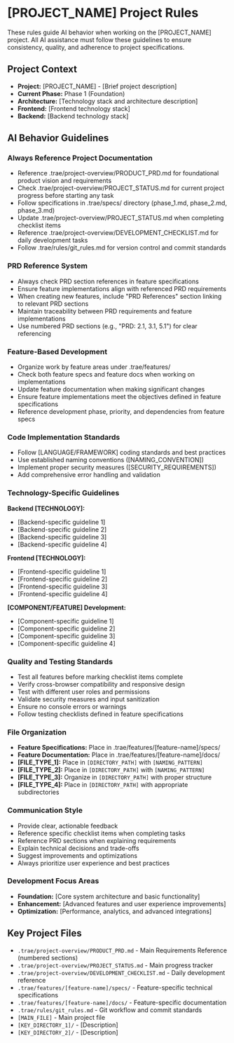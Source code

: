 # [PROJECT_NAME] Project Rules

These rules guide AI behavior when working on the [PROJECT_NAME] project. All AI assistance must follow these guidelines to ensure consistency, quality, and adherence to project specifications.

## Project Context

- **Project:** [PROJECT_NAME] - [Brief project description]
- **Current Phase:** Phase 1 (Foundation)
- **Architecture:** [Technology stack and architecture description]
- **Frontend:** [Frontend technology stack]
- **Backend:** [Backend technology stack]

## AI Behavior Guidelines

### Always Reference Project Documentation
- Reference .trae/project-overview/PRODUCT_PRD.md for foundational product vision and requirements
- Check .trae/project-overview/PROJECT_STATUS.md for current project progress before starting any task
- Follow specifications in .trae/specs/ directory (phase_1.md, phase_2.md, phase_3.md)
- Update .trae/project-overview/PROJECT_STATUS.md when completing checklist items
- Reference .trae/project-overview/DEVELOPMENT_CHECKLIST.md for daily development tasks
- Follow .trae/rules/git_rules.md for version control and commit standards

### PRD Reference System
- Always check PRD section references in feature specifications
- Ensure feature implementations align with referenced PRD requirements
- When creating new features, include "PRD References" section linking to relevant PRD sections
- Maintain traceability between PRD requirements and feature implementations
- Use numbered PRD sections (e.g., "PRD: 2.1, 3.1, 5.1") for clear referencing

### Feature-Based Development
- Organize work by feature areas under .trae/features/
- Check both feature specs and feature docs when working on implementations
- Update feature documentation when making significant changes
- Ensure feature implementations meet the objectives defined in feature specifications
- Reference development phase, priority, and dependencies from feature specs

### Code Implementation Standards
- Follow [LANGUAGE/FRAMEWORK] coding standards and best practices
- Use established naming conventions ([NAMING_CONVENTION])
- Implement proper security measures ([SECURITY_REQUIREMENTS])
- Add comprehensive error handling and validation

### Technology-Specific Guidelines

**Backend [TECHNOLOGY]:**
- [Backend-specific guideline 1]
- [Backend-specific guideline 2]
- [Backend-specific guideline 3]
- [Backend-specific guideline 4]

**Frontend [TECHNOLOGY]:**
- [Frontend-specific guideline 1]
- [Frontend-specific guideline 2]
- [Frontend-specific guideline 3]
- [Frontend-specific guideline 4]

**[COMPONENT/FEATURE] Development:**
- [Component-specific guideline 1]
- [Component-specific guideline 2]
- [Component-specific guideline 3]
- [Component-specific guideline 4]

### Quality and Testing Standards
- Test all features before marking checklist items complete
- Verify cross-browser compatibility and responsive design
- Test with different user roles and permissions
- Validate security measures and input sanitization
- Ensure no console errors or warnings
- Follow testing checklists defined in feature specifications

### File Organization
- **Feature Specifications:** Place in .trae/features/[feature-name]/specs/
- **Feature Documentation:** Place in .trae/features/[feature-name]/docs/
- **[FILE_TYPE_1]:** Place in `[DIRECTORY_PATH]` with `[NAMING_PATTERN]`
- **[FILE_TYPE_2]:** Place in `[DIRECTORY_PATH]` with `[NAMING_PATTERN]`
- **[FILE_TYPE_3]:** Organize in `[DIRECTORY_PATH]` with proper structure
- **[FILE_TYPE_4]:** Place in `[DIRECTORY_PATH]` with appropriate subdirectories

### Communication Style
- Provide clear, actionable feedback
- Reference specific checklist items when completing tasks
- Reference PRD sections when explaining requirements
- Explain technical decisions and trade-offs
- Suggest improvements and optimizations
- Always prioritize user experience and best practices

### Development Focus Areas
- **Foundation:** [Core system architecture and basic functionality]
- **Enhancement:** [Advanced features and user experience improvements]
- **Optimization:** [Performance, analytics, and advanced integrations]

## Key Project Files
- `.trae/project-overview/PRODUCT_PRD.md` - Main Requirements Reference (numbered sections)
- `.trae/project-overview/PROJECT_STATUS.md` - Main progress tracker
- `.trae/project-overview/DEVELOPMENT_CHECKLIST.md` - Daily development reference
- `.trae/features/[feature-name]/specs/` - Feature-specific technical specifications
- `.trae/features/[feature-name]/docs/` - Feature-specific documentation
- `.trae/rules/git_rules.md` - Git workflow and commit standards
- `[MAIN_FILE]` - Main project file
- `[KEY_DIRECTORY_1]/` - [Description]
- `[KEY_DIRECTORY_2]/` - [Description]